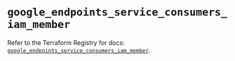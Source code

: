 # `google_endpoints_service_consumers_iam_member`

Refer to the Terraform Registry for docs: [`google_endpoints_service_consumers_iam_member`](https://registry.terraform.io/providers/hashicorp/google-beta/6.25.0/docs/resources/google_endpoints_service_consumers_iam_member).
